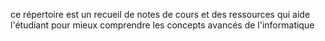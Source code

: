 ce répertoire est un recueil de notes de cours et des ressources qui aide l'étudiant pour mieux comprendre les concepts avancés de l'informatique
